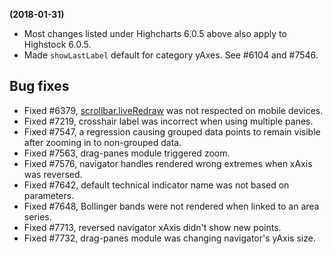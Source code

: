 **(2018-01-31)**
        
- Most changes listed under Highcharts 6.0.5 above also apply to Highstock 6.0.5.
- Made `showLastLabel` default for category yAxes. See #6104 and #7546.

## Bug fixes 
- Fixed #6379, [scrollbar.liveRedraw](https://api.highcharts.com/highstock/scrollbar.liveRedraw) was not respected on mobile devices.
- Fixed #7219, crosshair label was incorrect when using multiple panes.
- Fixed #7547, a regression causing grouped data points to remain visible after zooming in to non-grouped data.
- Fixed #7563, drag-panes module triggered zoom.
- Fixed #7576, navigator handles rendered wrong extremes when xAxis was reversed.
- Fixed #7642, default technical indicator name was not based on parameters.
- Fixed #7648, Bollinger bands were not rendered when linked to an area series.
- Fixed #7713, reversed navigator xAxis didn't show new points.
- Fixed #7732, drag-panes module was changing navigator's yAxis size.
